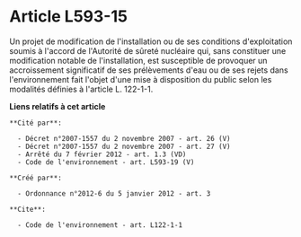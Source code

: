 # Article L593-15

Un projet de modification de l'installation ou de ses conditions d'exploitation soumis à l'accord de l'Autorité de sûreté
nucléaire qui, sans constituer une modification notable de l'installation, est susceptible de provoquer un accroissement
significatif de ses prélèvements d'eau ou de ses rejets dans l'environnement fait l'objet d'une mise à disposition du public
selon les modalités définies à l'article L. 122-1-1.

**Liens relatifs à cet article**

	**Cité par**:

	  - Décret n°2007-1557 du 2 novembre 2007 - art. 26 (V)
	  - Décret n°2007-1557 du 2 novembre 2007 - art. 27 (V)
	  - Arrêté du 7 février 2012 - art. 1.3 (VD)
	  - Code de l'environnement - art. L593-19 (V)

	**Créé par**:

	  - Ordonnance n°2012-6 du 5 janvier 2012 - art. 3

	**Cite**:

	  - Code de l'environnement - art. L122-1-1
